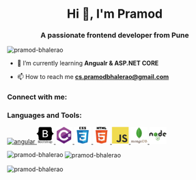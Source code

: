 <h1 align="center">Hi 👋, I'm Pramod</h1>
<h3 align="center">A passionate frontend developer from Pune</h3>

<p align="left"> <img src="https://komarev.com/ghpvc/?username=pramod-bhalerao&label=Profile%20views&color=0e75b6&style=flat" alt="pramod-bhalerao" /> </p>

- 🌱 I’m currently learning **Angualr & ASP.NET CORE**

- 📫 How to reach me **cs.pramodbhalerao@gmail.com**

<h3 align="left">Connect with me:</h3>
<p align="left">
</p>

<h3 align="left">Languages and Tools:</h3>
<p align="left"> <a href="https://angular.io" target="_blank" rel="noreferrer"> <img src="https://angular.io/assets/images/logos/angular/angular.svg" alt="angular" width="40" height="40"/> </a> <a href="https://getbootstrap.com" target="_blank" rel="noreferrer"> <img src="https://raw.githubusercontent.com/devicons/devicon/master/icons/bootstrap/bootstrap-plain-wordmark.svg" alt="bootstrap" width="40" height="40"/> </a> <a href="https://www.w3schools.com/cs/" target="_blank" rel="noreferrer"> <img src="https://raw.githubusercontent.com/devicons/devicon/master/icons/csharp/csharp-original.svg" alt="csharp" width="40" height="40"/> </a> <a href="https://www.w3schools.com/css/" target="_blank" rel="noreferrer"> <img src="https://raw.githubusercontent.com/devicons/devicon/master/icons/css3/css3-original-wordmark.svg" alt="css3" width="40" height="40"/> </a> <a href="https://www.w3.org/html/" target="_blank" rel="noreferrer"> <img src="https://raw.githubusercontent.com/devicons/devicon/master/icons/html5/html5-original-wordmark.svg" alt="html5" width="40" height="40"/> </a> <a href="https://developer.mozilla.org/en-US/docs/Web/JavaScript" target="_blank" rel="noreferrer"> <img src="https://raw.githubusercontent.com/devicons/devicon/master/icons/javascript/javascript-original.svg" alt="javascript" width="40" height="40"/> </a> <a href="https://www.mongodb.com/" target="_blank" rel="noreferrer"> <img src="https://raw.githubusercontent.com/devicons/devicon/master/icons/mongodb/mongodb-original-wordmark.svg" alt="mongodb" width="40" height="40"/> </a> <a href="https://nodejs.org" target="_blank" rel="noreferrer"> <img src="https://raw.githubusercontent.com/devicons/devicon/master/icons/nodejs/nodejs-original-wordmark.svg" alt="nodejs" width="40" height="40"/> </a> </p>

<p><img align="left" src="https://github-readme-stats.vercel.app/api/top-langs?username=pramod-bhalerao&show_icons=true&locale=en&layout=compact" alt="pramod-bhalerao" /></p>

<p>&nbsp;<img align="center" src="https://github-readme-stats.vercel.app/api?username=pramod-bhalerao&show_icons=true&locale=en" alt="pramod-bhalerao" /></p>

<p><img align="center" src="https://github-readme-streak-stats.herokuapp.com/?user=pramod-bhalerao&" alt="pramod-bhalerao" /></p>
